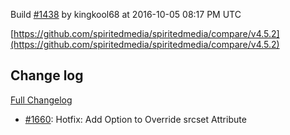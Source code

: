 Build [#1438](https://circleci.com/gh/spiritedmedia/spiritedmedia/1438) by kingkool68 at 2016-10-05 08:17 PM UTC

[https://github.com/spiritedmedia/spiritedmedia/compare/v4.5.2](https://github.com/spiritedmedia/spiritedmedia/compare/v4.5.2)
## Change log
[Full Changelog](https://github.com/spiritedmedia/spiritedmedia/compare/v4.5.1...v4.5.2)

 - [#1660](https://github.com/spiritedmedia/spiritedmedia/pull/1660): Hotfix: Add Option to Override srcset Attribute
